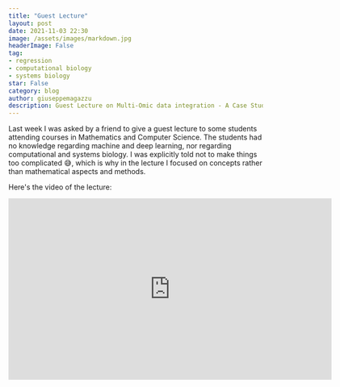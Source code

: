 ```yaml
---
title: "Guest Lecture"
layout: post
date: 2021-11-03 22:30
image: /assets/images/markdown.jpg
headerImage: False
tag:
- regression
- computational biology
- systems biology
star: False
category: blog
author: giuseppemagazzu
description: Guest Lecture on Multi-Omic data integration - A Case Study
---
```

Last week I was asked by a friend to give a guest lecture to some students attending courses in Mathematics and Computer Science. The students had no knowledge 
regarding machine and deep learning, nor regarding computational and systems biology. I was explicitly told not to make things too complicated 😅, which is why in 
the lecture I focused on concepts rather than mathematical aspects and methods.

Here's the video of the lecture:
<iframe width="640" height="360" frameborder="0" src="https://mega.nz/embed/0rhBhaxD#v4BBu2WtZhnZ7XnAaFU1ZE5sgo7FlpcGAwU_pU30LrA" allowfullscreen ></iframe>
